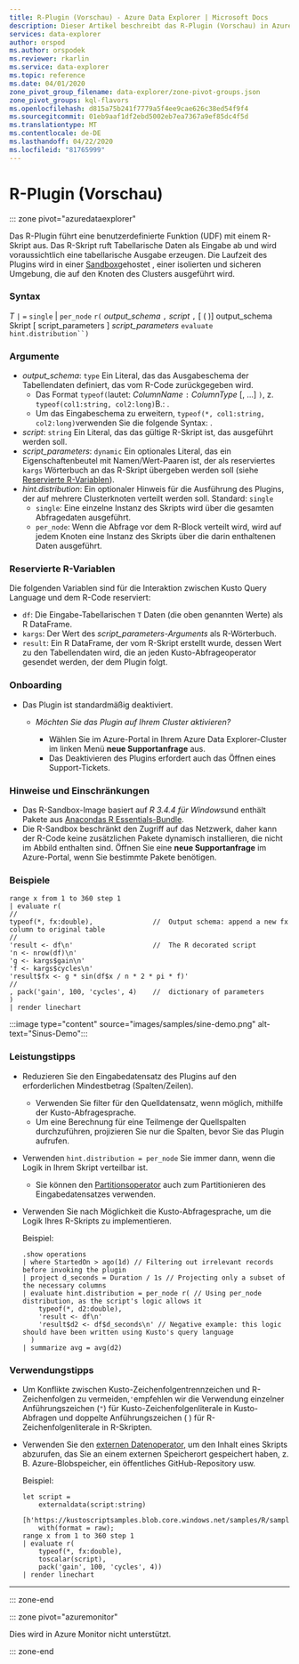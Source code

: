 ```yaml
---
title: R-Plugin (Vorschau) - Azure Data Explorer | Microsoft Docs
description: Dieser Artikel beschreibt das R-Plugin (Vorschau) in Azure Data Explorer.
services: data-explorer
author: orspod
ms.author: orspodek
ms.reviewer: rkarlin
ms.service: data-explorer
ms.topic: reference
ms.date: 04/01/2020
zone_pivot_group_filename: data-explorer/zone-pivot-groups.json
zone_pivot_groups: kql-flavors
ms.openlocfilehash: d815a75b241f7779a5f4ee9cae626c38ed54f9f4
ms.sourcegitcommit: 01eb9aaf1df2ebd5002eb7ea7367a9ef85dc4f5d
ms.translationtype: MT
ms.contentlocale: de-DE
ms.lasthandoff: 04/22/2020
ms.locfileid: "81765999"
---
```

# <a name="r-plugin-preview"></a>R-Plugin (Vorschau)

::: zone pivot="azuredataexplorer"

Das R-Plugin führt eine benutzerdefinierte Funktion (UDF) mit einem R-Skript aus. Das R-Skript ruft Tabellarische Daten als Eingabe ab und wird voraussichtlich eine tabellarische Ausgabe erzeugen.
Die Laufzeit des Plugins wird in einer [Sandbox](../concepts/sandboxes.md)gehostet , einer isolierten und sicheren Umgebung, die auf den Knoten des Clusters ausgeführt wird.

### <a name="syntax"></a>Syntax

*T* `|` `=` `single` | `per_node` `r(` *output_schema* `,` *script* `,` [ ( )] output_schema Skript [ script_parameters ] *script_parameters* `evaluate` `hint.distribution``)`


### <a name="arguments"></a>Argumente

* *output_schema*: `type` Ein Literal, das das Ausgabeschema der Tabellendaten definiert, das vom R-Code zurückgegeben wird.
    * Das Format `typeof(`lautet: *ColumnName* `:` *ColumnType* [, ...] `)`, z. `typeof(col1:string, col2:long)`B.: .
    * Um das Eingabeschema zu erweitern, `typeof(*, col1:string, col2:long)`verwenden Sie die folgende Syntax: .
* *script*: `string` Ein Literal, das das gültige R-Skript ist, das ausgeführt werden soll.
* *script_parameters*: `dynamic` Ein optionales Literal, das ein Eigenschaftenbeutel mit Namen/Wert-Paaren ist, der als reserviertes `kargs` Wörterbuch an das R-Skript übergeben werden soll (siehe [Reservierte R-Variablen](#reserved-r-variables)).
* *hint.distribution*: Ein optionaler Hinweis für die Ausführung des Plugins, der auf mehrere Clusterknoten verteilt werden soll.
   Standard: `single`
    * `single`: Eine einzelne Instanz des Skripts wird über die gesamten Abfragedaten ausgeführt.
    * `per_node`: Wenn die Abfrage vor dem R-Block verteilt wird, wird auf jedem Knoten eine Instanz des Skripts über die darin enthaltenen Daten ausgeführt.


### <a name="reserved-r-variables"></a>Reservierte R-Variablen

Die folgenden Variablen sind für die Interaktion zwischen Kusto Query Language und dem R-Code reserviert:

* `df`: Die Eingabe-Tabellarischen `T` Daten (die oben genannten Werte) als R DataFrame.
* `kargs`: Der Wert des *script_parameters-Arguments* als R-Wörterbuch.
* `result`: Ein R DataFrame, der vom R-Skript erstellt wurde, dessen Wert zu den Tabellendaten wird, die an jeden Kusto-Abfrageoperator gesendet werden, der dem Plugin folgt.

### <a name="onboarding"></a>Onboarding


* Das Plugin ist standardmäßig deaktiviert.
    * *Möchten Sie das Plugin auf Ihrem Cluster aktivieren?*
        
        * Wählen Sie im Azure-Portal in Ihrem Azure Data Explorer-Cluster im linken Menü **neue Supportanfrage** aus.
        * Das Deaktivieren des Plugins erfordert auch das Öffnen eines Support-Tickets.

### <a name="notes-and-limitations"></a>Hinweise und Einschränkungen

* Das R-Sandbox-Image basiert auf *R 3.4.4 für Windows*und enthält Pakete aus [Anacondas R Essentials-Bundle](https://docs.anaconda.com/anaconda/packages/r-language-pkg-docs/).
* Die R-Sandbox beschränkt den Zugriff auf das Netzwerk, daher kann der R-Code keine zusätzlichen Pakete dynamisch installieren, die nicht im Abbild enthalten sind. Öffnen Sie eine **neue Supportanfrage** im Azure-Portal, wenn Sie bestimmte Pakete benötigen.


### <a name="examples"></a>Beispiele

```kusto
range x from 1 to 360 step 1
| evaluate r(
//
typeof(*, fx:double),               //  Output schema: append a new fx column to original table 
//
'result <- df\n'                    //  The R decorated script
'n <- nrow(df)\n'
'g <- kargs$gain\n'
'f <- kargs$cycles\n'
'result$fx <- g * sin(df$x / n * 2 * pi * f)'
//
, pack('gain', 100, 'cycles', 4)    //  dictionary of parameters
)
| render linechart 
```

:::image type="content" source="images/samples/sine-demo.png" alt-text="Sinus-Demo":::

### <a name="performance-tips"></a>Leistungstipps

* Reduzieren Sie den Eingabedatensatz des Plugins auf den erforderlichen Mindestbetrag (Spalten/Zeilen).
    * Verwenden Sie filter für den Quelldatensatz, wenn möglich, mithilfe der Kusto-Abfragesprache.
    * Um eine Berechnung für eine Teilmenge der Quellspalten durchzuführen, projizieren Sie nur die Spalten, bevor Sie das Plugin aufrufen.
* Verwenden `hint.distribution = per_node` Sie immer dann, wenn die Logik in Ihrem Skript verteilbar ist.
    * Sie können den [Partitionsoperator](partitionoperator.md) auch zum Partitionieren des Eingabedatensatzes verwenden.
* Verwenden Sie nach Möglichkeit die Kusto-Abfragesprache, um die Logik Ihres R-Skripts zu implementieren.

    Beispiel:

    ```kusto    
    .show operations
    | where StartedOn > ago(1d) // Filtering out irrelevant records before invoking the plugin
    | project d_seconds = Duration / 1s // Projecting only a subset of the necessary columns
    | evaluate hint.distribution = per_node r( // Using per_node distribution, as the script's logic allows it
        typeof(*, d2:double),
        'result <- df\n'
        'result$d2 <- df$d_seconds\n' // Negative example: this logic should have been written using Kusto's query language
      )
    | summarize avg = avg(d2)
    ```

### <a name="usage-tips"></a>Verwendungstipps

* Um Konflikte zwischen Kusto-Zeichenfolgentrennzeichen und R-Zeichenfolgen zu vermeiden,`'`empfehlen wir die Verwendung einzelner Anführungszeichen (`"`) für Kusto-Zeichenfolgenliterale in Kusto-Abfragen und doppelte Anführungszeichen ( ) für R-Zeichenfolgenliterale in R-Skripten.
* Verwenden Sie den [externen Datenoperator,](externaldata-operator.md) um den Inhalt eines Skripts abzurufen, das Sie an einem externen Speicherort gespeichert haben, z. B. Azure-Blobspeicher, ein öffentliches GitHub-Repository usw.
  
  Beispiel:

    ```kusto    
    let script = 
        externaldata(script:string)
        [h'https://kustoscriptsamples.blob.core.windows.net/samples/R/sample_script.r']
        with(format = raw);
    range x from 1 to 360 step 1
    | evaluate r(
        typeof(*, fx:double),
        toscalar(script), 
        pack('gain', 100, 'cycles', 4))
    | render linechart 
    ```

---

::: zone-end

::: zone pivot="azuremonitor"

Dies wird in Azure Monitor nicht unterstützt.

::: zone-end

